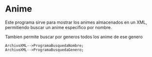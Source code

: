# Anime

Este programa sirve para mostrar los animes almacenados en un XML, permitiendo buscar un anime especifico por nombre.

Tambien permite buscar por generos todos los anime de ese genero

```mermaid
ArchivoXML-->ProgramaBusquedaNombre;
ArchivoXML-->ProgramaBusquedaGenero;
```